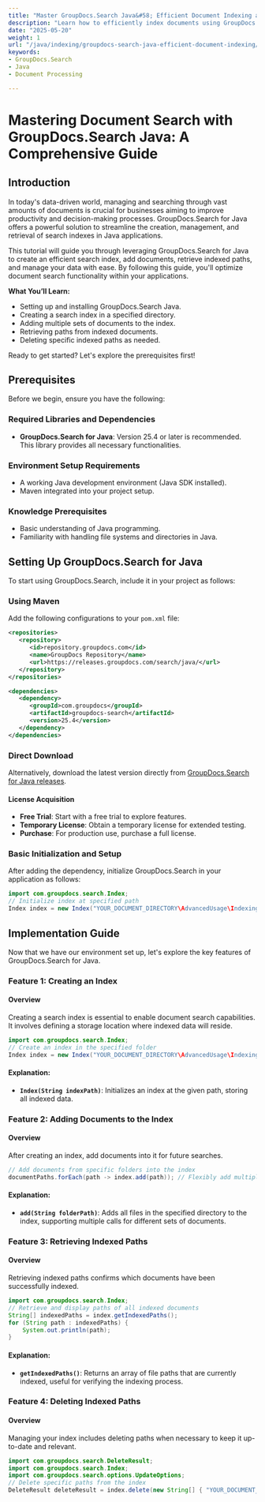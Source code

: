 ```yaml
---
title: "Master GroupDocs.Search Java&#58; Efficient Document Indexing and Search Capabilities"
description: "Learn how to efficiently index documents using GroupDocs.Search for Java, enhancing search capabilities in your applications. Follow this comprehensive guide for practical implementation."
date: "2025-05-20"
weight: 1
url: "/java/indexing/groupdocs-search-java-efficient-document-indexing/"
keywords:
- GroupDocs.Search
- Java
- Document Processing

---
```



# Mastering Document Search with GroupDocs.Search Java: A Comprehensive Guide

## Introduction
In today's data-driven world, managing and searching through vast amounts of documents is crucial for businesses aiming to improve productivity and decision-making processes. GroupDocs.Search for Java offers a powerful solution to streamline the creation, management, and retrieval of search indexes in Java applications.

This tutorial will guide you through leveraging GroupDocs.Search for Java to create an efficient search index, add documents, retrieve indexed paths, and manage your data with ease. By following this guide, you'll optimize document search functionality within your applications.

**What You’ll Learn:**
- Setting up and installing GroupDocs.Search Java.
- Creating a search index in a specified directory.
- Adding multiple sets of documents to the index.
- Retrieving paths from indexed documents.
- Deleting specific indexed paths as needed.

Ready to get started? Let's explore the prerequisites first!

## Prerequisites
Before we begin, ensure you have the following:

### Required Libraries and Dependencies
- **GroupDocs.Search for Java**: Version 25.4 or later is recommended. This library provides all necessary functionalities.
  
### Environment Setup Requirements
- A working Java development environment (Java SDK installed).
- Maven integrated into your project setup.
### Knowledge Prerequisites
- Basic understanding of Java programming.
- Familiarity with handling file systems and directories in Java.

## Setting Up GroupDocs.Search for Java
To start using GroupDocs.Search, include it in your project as follows:

### Using Maven
Add the following configurations to your `pom.xml` file:
```xml
<repositories>
   <repository>
      <id>repository.groupdocs.com</id>
      <name>GroupDocs Repository</name>
      <url>https://releases.groupdocs.com/search/java/</url>
   </repository>
</repositories>

<dependencies>
   <dependency>
      <groupId>com.groupdocs</groupId>
      <artifactId>groupdocs-search</artifactId>
      <version>25.4</version>
   </dependency>
</dependencies>
```
### Direct Download
Alternatively, download the latest version directly from [GroupDocs.Search for Java releases](https://releases.groupdocs.com/search/java/).
#### License Acquisition
- **Free Trial**: Start with a free trial to explore features.
- **Temporary License**: Obtain a temporary license for extended testing.
- **Purchase**: For production use, purchase a full license.

### Basic Initialization and Setup
After adding the dependency, initialize GroupDocs.Search in your application as follows:
```java
import com.groupdocs.search.Index;
// Initialize index at specified path
Index index = new Index("YOUR_DOCUMENT_DIRECTORY\AdvancedUsage\Indexing\DeleteIndexedPaths");
```
## Implementation Guide
Now that we have our environment set up, let's explore the key features of GroupDocs.Search for Java.

### Feature 1: Creating an Index
#### Overview
Creating a search index is essential to enable document search capabilities. It involves defining a storage location where indexed data will reside.
```java
import com.groupdocs.search.Index;
// Create an index in the specified folder
Index index = new Index("YOUR_DOCUMENT_DIRECTORY\AdvancedUsage\Indexing\DeleteIndexedPaths");
```
#### Explanation:
- **`Index(String indexPath)`**: Initializes an index at the given path, storing all indexed data.

### Feature 2: Adding Documents to the Index
#### Overview
After creating an index, add documents into it for future searches.
```java
// Add documents from specific folders into the index
documentPaths.forEach(path -> index.add(path)); // Flexibly add multiple document paths
```
#### Explanation:
- **`add(String folderPath)`**: Adds all files in the specified directory to the index, supporting multiple calls for different sets of documents.

### Feature 3: Retrieving Indexed Paths
#### Overview
Retrieving indexed paths confirms which documents have been successfully indexed.
```java
import com.groupdocs.search.Index;
// Retrieve and display paths of all indexed documents
String[] indexedPaths = index.getIndexedPaths();
for (String path : indexedPaths) {
    System.out.println(path);
}
```
#### Explanation:
- **`getIndexedPaths()`**: Returns an array of file paths that are currently indexed, useful for verifying the indexing process.

### Feature 4: Deleting Indexed Paths
#### Overview
Managing your index includes deleting paths when necessary to keep it up-to-date and relevant.
```java
import com.groupdocs.search.DeleteResult;
import com.groupdocs.search.Index;
import com.groupdocs.search.options.UpdateOptions;
// Delete specific paths from the index
DeleteResult deleteResult = index.delete(new String[] { "YOUR_DOCUMENT_DIRECTORY\
